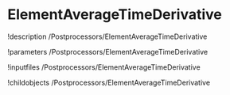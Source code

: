 <!-- MOOSE Documentation Stub: Remove this when content is added. -->

# ElementAverageTimeDerivative
!description /Postprocessors/ElementAverageTimeDerivative

!parameters /Postprocessors/ElementAverageTimeDerivative

!inputfiles /Postprocessors/ElementAverageTimeDerivative

!childobjects /Postprocessors/ElementAverageTimeDerivative
